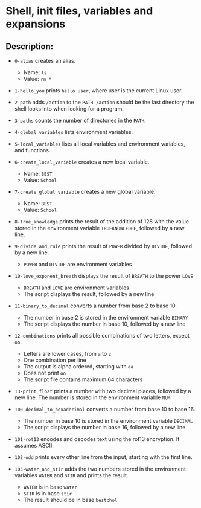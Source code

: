# Shell, init files, variables and expansions

## Description:
* `0-alias` creates an alias.
  * Name: `ls`
  * Value: `rm *`

* `1-hello_you` prints `hello user`, where user is the current Linux user.

* `2-path` adds `/action` to the `PATH`. `/action` should be the last directory the shell looks into when looking for a program.

* `3-paths` counts the number of directories in the `PATH`.

* `4-global_variables` lists environment variables.

* `5-local_variables` lists all local variables and environment variables, and functions.

* `6-create_local_variable` creates a new local variable.
  * Name: `BEST`
  * Value: `School`

* `7-create_global_variable` creates a new global variable.
  * Name: `BEST`
  * Value: `School`

* `8-true_knowledge` prints the result of the addition of 128 with the value stored in the environment variable `TRUEKNOWLEDGE`, followed by a new line.

* `9-divide_and_rule` prints the result of `POWER` divided by `DIVIDE`, followed by a new line.
  * `POWER` and `DIVIDE` are environment variables

* `10-love_exponent_breath` displays the result of `BREATH` to the power `LOVE`
  * `BREATH` and `LOVE` are environment variables
  * The script displays the result, followed by a new line

* `11-binary_to_decimal` converts a number from base 2 to base 10.
  * The number in base 2 is stored in the environment variable `BINARY`
  * The script displays the number in base 10, followed by a new line

* `12-combinations` prints all possible combinations of two letters, except `oo`.
  * Letters are lower cases, from `a` to `z`
  * One combination per line
  * The output is alpha ordered, starting with `aa`
  * Does not print `oo`
  * The script file contains maximum 64 characters

* `13-print_float` prints a number with two decimal places, followed by a new line. The number is  stored in the environment variable `NUM`.

* `100-decimal_to_hexadecimal`  converts a number from base 10 to base 16.
  * The number in base 10 is stored in the environment variable `DECIMAL`
  * The script displays the number in base 16, followed by a new line

* `101-rot13` encodes and decodes text using the rot13 encryption. It assumes ASCII.

* `102-odd` prints every other line from the input, starting with the first line.

* `103-water_and_stir` adds the two numbers stored in the environment variables `WATER` and `STIR` and prints the result.
  * `WATER` is in base `water`
  * `STIR` is in base `stir`
  * The result should be in base `bestchol`
